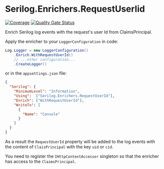 # Serilog.Enrichers.RequestUserIid

[![Coverage](https://sonarcloud.io/api/project_badges/measure?project=juntossomosmais_serilog-enrichers-request-user-id&metric=coverage)](https://sonarcloud.io/dashboard?id=juntossomosmais_serilog-enrichers-request-user-id)
[![Quality Gate Status](https://sonarcloud.io/api/project_badges/measure?project=juntossomosmais_serilog-enrichers-request-user-id&metric=alert_status)](https://sonarcloud.io/dashboard?id=juntossomosmais_serilog-enrichers-request-user-id)

Enrich Serilog log events with the request's user Id from ClaimsPrincipal.

Apply the enricher to your `LoggerConfiguration` in code:

```c#
Log.Logger = new LoggerConfiguration()
    .Enrich.WithRequestUserId()
    // ...other configuration...
    .CreateLogger()
```

or in the `appsettings.json` file:

```json
{
  "Serilog": {
    "MinimumLevel": "Information",
    "Using":  ["Serilog.Enrichers.RequestUserId"],
    "Enrich": ["WithRequestUserId"],
    "WriteTo": [
      {
        "Name": "Console"
      }
    ]
  }
}
```

As a result the `RequestUserId` property will be added to the log events with the content of `ClaisPrincipal` with the key `uid` or `cid`.

You need to register the `IHttpContextAccessor` singleton so that the enricher has access to the `ClaimsPrincipal`.